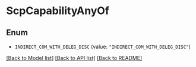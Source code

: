 # ScpCapabilityAnyOf

## Enum


* `INDIRECT_COM_WITH_DELEG_DISC` (value: `"INDIRECT_COM_WITH_DELEG_DISC"`)


[[Back to Model list]](../README.md#documentation-for-models) [[Back to API list]](../README.md#documentation-for-api-endpoints) [[Back to README]](../README.md)


